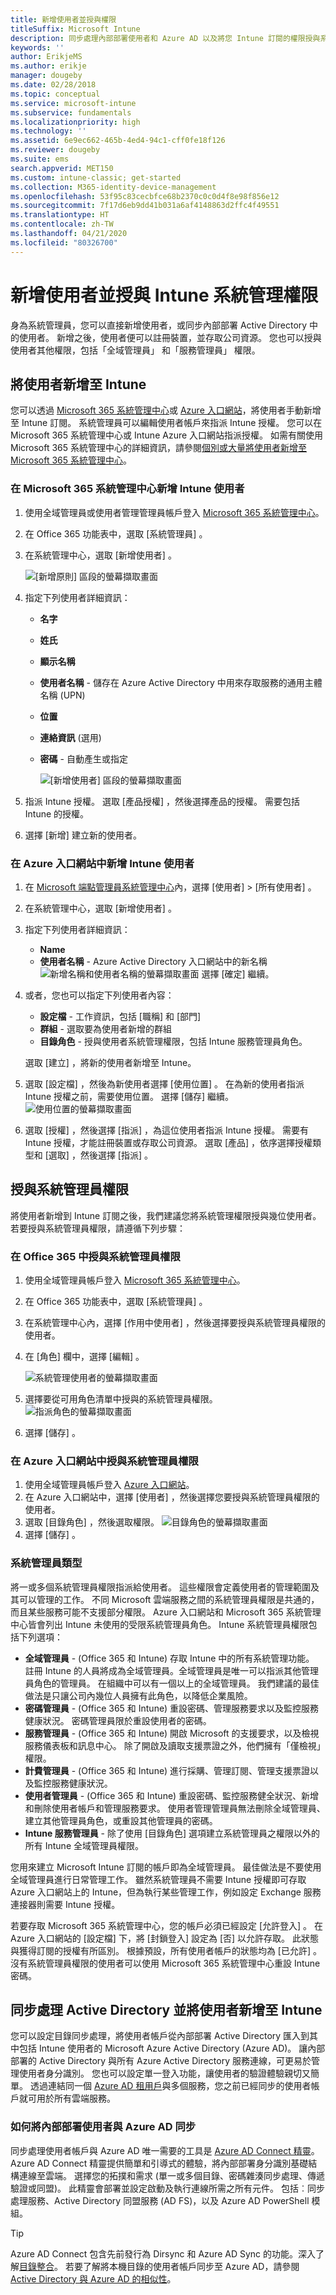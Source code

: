 ```yaml
---
title: 新增使用者並授與權限
titleSuffix: Microsoft Intune
description: 同步處理內部部署使用者和 Azure AD 以及將您 Intune 訂閱的權限授與系統管理員。
keywords: ''
author: ErikjeMS
ms.author: erikje
manager: dougeby
ms.date: 02/28/2018
ms.topic: conceptual
ms.service: microsoft-intune
ms.subservice: fundamentals
ms.localizationpriority: high
ms.technology: ''
ms.assetid: 6e9ec662-465b-4ed4-94c1-cff0fe18f126
ms.reviewer: dougeby
ms.suite: ems
search.appverid: MET150
ms.custom: intune-classic; get-started
ms.collection: M365-identity-device-management
ms.openlocfilehash: 53f95c83cecbfce68b2370c0c0d4f8e98f856e12
ms.sourcegitcommit: 7f17d6eb9dd41b031a6af4148863d2ffc4f49551
ms.translationtype: HT
ms.contentlocale: zh-TW
ms.lasthandoff: 04/21/2020
ms.locfileid: "80326700"
---
```

# <a name="add-users-and-grant-administrative-permission-to-intune"></a>新增使用者並授與 Intune 系統管理權限

身為系統管理員，您可以直接新增使用者，或同步內部部署 Active Directory 中的使用者。 新增之後，使用者便可以註冊裝置，並存取公司資源。 您也可以授與使用者其他權限，包括「全域管理員」  和「服務管理員」  權限。

## <a name="add-users-to-intune"></a>將使用者新增至 Intune

您可以透過 [Microsoft 365 系統管理中心](https://admin.microsoft.com)或 [Azure 入口網站](https://portal.azure.com/#blade/Microsoft_Intune_DeviceSettings/ExtensionLandingBlade/overview)，將使用者手動新增至 Intune 訂閱。 系統管理員可以編輯使用者帳戶來指派 Intune 授權。 您可以在 Microsoft 365 系統管理中心或 Intune Azure 入口網站指派授權。 如需有關使用 Microsoft 365 系統管理中心的詳細資訊，請參閱[個別或大量將使用者新增至 Microsoft 365 系統管理中心](https://support.office.com/article/Add-users-individually-or-in-bulk-to-Office-365-Admin-Help-1970f7d6-03b5-442f-b385-5880b9c256ec)。

### <a name="add-intune-users-in-the-microsoft-365-admin-center"></a>在 Microsoft 365 系統管理中心新增 Intune 使用者

1. 使用全域管理員或使用者管理管理員帳戶登入 [Microsoft 365 系統管理中心](https://admin.microsoft.com)。
2. 在 Office 365 功能表中，選取 [系統管理員]  。
3. 在系統管理中心，選取 [新增使用者]  。

   ![[新增原則] 區段的螢幕擷取畫面](./media/users-add/office-add-user.png)

4. 指定下列使用者詳細資訊：
   - **名字**
   - **姓氏**
   - **顯示名稱**
   - **使用者名稱** - 儲存在 Azure Active Directory 中用來存取服務的通用主體名稱 (UPN)
   - **位置**
   - **連絡資訊** (選用)
   - **密碼** - 自動產生或指定

     ![[新增使用者] 區段的螢幕擷取畫面](./media/users-add/office-add-user-details.png)

5. 指派 Intune 授權。 選取 [產品授權]  ，然後選擇產品的授權。 需要包括 Intune 的授權。
6. 選擇 [新增]  建立新的使用者。

### <a name="add-intune-users-in-the-azure-portal"></a>在 Azure 入口網站中新增 Intune 使用者

1. 在 [Microsoft 端點管理員系統管理中心](https://go.microsoft.com/fwlink/?linkid=2109431)內，選擇 [使用者]   > [所有使用者]  。
2. 在系統管理中心，選取 [新增使用者]  。
3. 指定下列使用者詳細資訊：
   - **Name**
   - **使用者名稱** - Azure Active Directory 入口網站中的新名稱 ![新增名稱和使用者名稱的螢幕擷取畫面](./media/users-add/intune-add-user-info.png) 選擇 [確定]  繼續。
4. 或者，您也可以指定下列使用者內容：
   - **設定檔** - 工作資訊，包括 [職稱]  和 [部門] 
   - **群組** - 選取要為使用者新增的群組
   - **目錄角色** - 授與使用者系統管理權限，包括 Intune 服務管理員角色。

   選取 [建立]  ，將新的使用者新增至 Intune。
5. 選取 [設定檔]  ，然後為新使用者選擇 [使用位置]  。 在為新的使用者指派 Intune 授權之前，需要使用位置。 選擇 [儲存]  繼續。
    ![使用位置的螢幕擷取畫面](./media/users-add/intune-add-user-loc.png)
6. 選取 [授權]  ，然後選擇 [指派]  ，為這位使用者指派 Intune 授權。 需要有 Intune 授權，才能註冊裝置或存取公司資源。 選取 [產品]  ，依序選擇授權類型和 [選取]  ，然後選擇 [指派]  。

## <a name="grant-admin-permissions"></a>授與系統管理員權限

將使用者新增到 Intune 訂閱之後，我們建議您將系統管理權限授與幾位使用者。  若要授與系統管理員權限，請遵循下列步驟：

### <a name="give-admin-permissions-in-office-365"></a>在 Office 365 中授與系統管理員權限

1. 使用全域管理員帳戶登入 [Microsoft 365 系統管理中心](https://admin.microsoft.com)。
2. 在 Office 365 功能表中，選取 [系統管理員]  。
3. 在系統管理中心內，選擇 [作用中使用者]  ，然後選擇要授與系統管理員權限的使用者。

4. 在 [角色]  欄中，選擇 [編輯]  。

    ![系統管理使用者的螢幕擷取畫面](./media/users-add/office-assign-roles-open.png)

5. 選擇要從可用角色清單中授與的系統管理員權限。
![指派角色的螢幕擷取畫面](./media/users-add/office-assign-roles.png)
6. 選擇 [儲存]  。

### <a name="give-admin-permissions-in-the-azure-portal"></a>在 Azure 入口網站中授與系統管理員權限

1. 使用全域管理員帳戶登入 [Azure 入口網站](https://portal.azure.com)。
2. 在 Azure 入口網站中，選擇 [使用者]  ，然後選擇您要授與系統管理員權限的使用者。
3. 選取 [目錄角色]  ，然後選取權限。
  ![目錄角色的螢幕擷取畫面](./media/users-add/add-intune-directory-role.png)
4. 選擇 [儲存]  。

### <a name="types-of-administrators"></a>系統管理員類型

將一或多個系統管理員權限指派給使用者。 這些權限會定義使用者的管理範圍及其可以管理的工作。 不同 Microsoft 雲端服務之間的系統管理員權限是共通的，而且某些服務可能不支援部分權限。 Azure 入口網站和 Microsoft 365 系統管理中心皆會列出 Intune 未使用的受限系統管理員角色。 Intune 系統管理員權限包括下列選項：

- **全域管理員** - (Office 365 和 Intune) 存取 Intune 中的所有系統管理功能。 註冊 Intune 的人員將成為全域管理員。全域管理員是唯一可以指派其他管理員角色的管理員。 在組織中可以有一個以上的全域管理員。 我們建議的最佳做法是只讓公司內幾位人員擁有此角色，以降低企業風險。
- **密碼管理員** - (Office 365 和 Intune) 重設密碼、管理服務要求以及監控服務健康狀況。 密碼管理員限於重設使用者的密碼。
- **服務管理員** - (Office 365 和 Intune) 開啟 Microsoft 的支援要求，以及檢視服務儀表板和訊息中心。 除了開啟及讀取支援票證之外，他們擁有「僅檢視」權限。
- **計費管理員** - (Office 365 和 Intune) 進行採購、管理訂閱、管理支援票證以及監控服務健康狀況。
- **使用者管理員** - (Office 365 和 Intune) 重設密碼、監控服務健全狀況、新增和刪除使用者帳戶和管理服務要求。 使用者管理管理員無法刪除全域管理員、建立其他管理員角色，或重設其他管理員的密碼。
- **Intune 服務管理員** - 除了使用 [目錄角色]  選項建立系統管理員之權限以外的所有 Intune 全域管理員權限。

您用來建立 Microsoft Intune 訂閱的帳戶即為全域管理員。 最佳做法是不要使用全域管理員進行日常管理工作。 雖然系統管理員不需要 Intune 授權即可存取 Azure 入口網站上的 Intune，但為執行某些管理工作，例如設定 Exchange 服務連接器則需要 Intune 授權。

若要存取 Microsoft 365 系統管理中心，您的帳戶必須已經設定 [允許登入]  。 在 Azure 入口網站的 [設定檔]  下，將 [封鎖登入]  設定為 [否]  以允許存取。 此狀態與獲得訂閱的授權有所區別。 根據預設，所有使用者帳戶的狀態均為 [已允許]  。 沒有系統管理員權限的使用者可以使用 Microsoft 365 系統管理中心重設 Intune 密碼。

## <a name="sync-active-directory-and-add-users-to-intune"></a>同步處理 Active Directory 並將使用者新增至 Intune

您可以設定目錄同步處理，將使用者帳戶從內部部署 Active Directory 匯入到其中包括 Intune 使用者的 Microsoft Azure Active Directory (Azure AD)。 讓內部部署的 Active Directory 與所有 Azure Active Directory 服務連線，可更易於管理使用者身分識別。 您也可以設定單一登入功能，讓使用者的驗證體驗親切又簡單。 透過連結同一個 [Azure AD 租用戶](https://azure.microsoft.com/documentation/articles/active-directory-aadconnect/)與多個服務，您之前已經同步的使用者帳戶就可用於所有雲端服務。

### <a name="how-to-sync-on-premises-users-with-azure-ad"></a>如何將內部部署使用者與 Azure AD 同步

同步處理使用者帳戶與 Azure AD 唯一需要的工具是 [Azure AD Connect 精靈](https://www.microsoft.com/download/details.aspx?id=47594)。 Azure AD Connect 精靈提供簡單和引導式的體驗，將內部部署身分識別基礎結構連線至雲端。 選擇您的拓撲和需求 (單一或多個目錄、密碼雜湊同步處理、傳遞驗證或同盟)。 此精靈會部署並設定啟動及執行連線所需之所有元件。 包括︰同步處理服務、Active Directory 同盟服務 (AD FS)，以及 Azure AD PowerShell 模組。

> [!TIP]
> Azure AD Connect 包含先前發行為 Dirsync 和 Azure AD Sync 的功能。深入了解[目錄整合](https://technet.microsoft.com/library/jj573653.aspx)。 若要了解將本機目錄的使用者帳戶同步至 Azure AD，請參閱 [Active Directory 與 Azure AD 的相似性](https://technet.microsoft.com/library/dn518177.aspx)。
